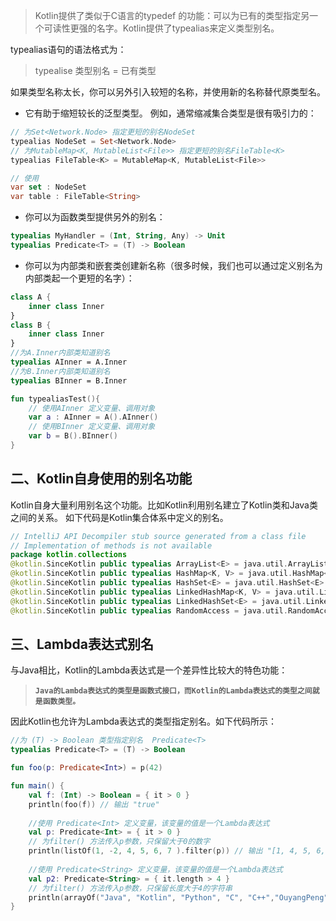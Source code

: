 > Kotlin提供了类似于C语言的typedef 的功能：可以为已有的类型指定另一个可读性更强的名字。Kotlin提供了typealias来定义类型别名。

typealias语句的语法格式为：

> typealise 类型别名 = 已有类型

如果类型名称太长，你可以另外引入较短的名称，并使用新的名称替代原类型名。

- 它有助于缩短较长的泛型类型。 例如，通常缩减集合类型是很有吸引力的：



```dart
// 为Set<Network.Node> 指定更短的别名NodeSet 
typealias NodeSet = Set<Network.Node>
// 为MutableMap<K, MutableList<File>> 指定更短的别名FileTable<K>
typealias FileTable<K> = MutableMap<K, MutableList<File>>

// 使用
var set : NodeSet 
var table : FileTable<String> 
```

- 你可以为函数类型提供另外的别名：



```kotlin
typealias MyHandler = (Int, String, Any) -> Unit
typealias Predicate<T> = (T) -> Boolean
```

- 你可以为内部类和嵌套类创建新名称（很多时候，我们也可以通过定义别名为内部类起一个更短的名字）：



```kotlin
class A {
    inner class Inner
}
class B {
    inner class Inner
}
//为A.Inner内部类知道别名
typealias AInner = A.Inner
//为B.Inner内部类知道别名
typealias BInner = B.Inner

fun typealiasTest(){
    // 使用AInner 定义变量、调用对象
    var a : AInner = A().AInner()
    // 使用BInner 定义变量、调用对象
    var b = B().BInner()
}
```

## 二、Kotlin自身使用的别名功能

Kotlin自身大量利用别名这个功能。比如Kotlin利用别名建立了Kotlin类和Java类之间的关系。
 如下代码是Kotlin集合体系中定义的别名。



```kotlin
// IntelliJ API Decompiler stub source generated from a class file
// Implementation of methods is not available
package kotlin.collections
@kotlin.SinceKotlin public typealias ArrayList<E> = java.util.ArrayList<E>
@kotlin.SinceKotlin public typealias HashMap<K, V> = java.util.HashMap<K, V>
@kotlin.SinceKotlin public typealias HashSet<E> = java.util.HashSet<E>
@kotlin.SinceKotlin public typealias LinkedHashMap<K, V> = java.util.LinkedHashMap<K, V>
@kotlin.SinceKotlin public typealias LinkedHashSet<E> = java.util.LinkedHashSet<E>
@kotlin.SinceKotlin public typealias RandomAccess = java.util.RandomAccess
```

## 三、Lambda表达式别名

与Java相比，Kotlin的Lambda表达式是一个差异性比较大的特色功能：

> **`Java的Lambda表达式的类型是函数式接口，而Kotlin的Lambda表达式的类型之间就是函数类型。`**

因此Kotlin也允许为Lambda表达式的类型指定别名。如下代码所示：

```kotlin
//为 (T) -> Boolean 类型指定别名  Predicate<T>
typealias Predicate<T> = (T) -> Boolean

fun foo(p: Predicate<Int>) = p(42)

fun main() {
    val f: (Int) -> Boolean = { it > 0 }
    println(foo(f)) // 输出 "true"
    
    //使用 Predicate<Int> 定义变量，该变量的值是一个Lambda表达式
    val p: Predicate<Int> = { it > 0 }
    // 为filter() 方法传入p参数，只保留大于0的数字
    println(listOf(1, -2, 4, 5, 6, 7 ).filter(p)) // 输出 "[1, 4, 5, 6, 7]"
    
    //使用 Predicate<String> 定义变量，该变量的值是一个Lambda表达式
    val p2: Predicate<String> = { it.length > 4 }
    // 为filter() 方法传入p参数，只保留长度大于4的字符串
    println(arrayOf("Java", "Kotlin", "Python", "C", "C++","OuyangPeng").filter(p2))   
}
```

